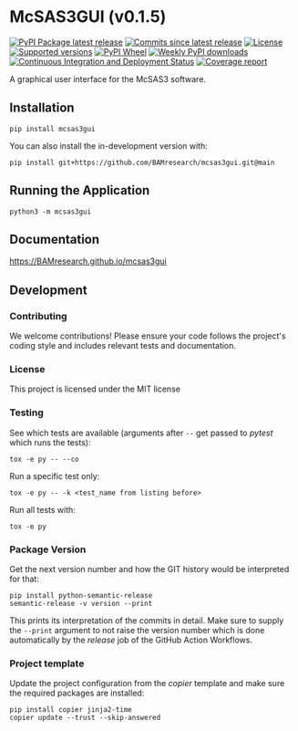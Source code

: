 # McSAS3GUI (v0.1.5)

[![PyPI Package latest release](https://img.shields.io/pypi/v/mcsas3gui.svg)](https://test.pypi.org/project/mcsas3gui)
[![Commits since latest release](https://img.shields.io/github/commits-since/BAMresearch/mcsas3gui/v0.1.5.svg)](https://github.com/BAMresearch/mcsas3gui/compare/v0.1.5...main)
[![License](https://img.shields.io/pypi/l/mcsas3gui.svg)](https://en.wikipedia.org/wiki/MIT_license)
[![Supported versions](https://img.shields.io/pypi/pyversions/mcsas3gui.svg)](https://test.pypi.org/project/mcsas3gui)
[![PyPI Wheel](https://img.shields.io/pypi/wheel/mcsas3gui.svg)](https://test.pypi.org/project/mcsas3gui#files)
[![Weekly PyPI downloads](https://img.shields.io/pypi/dw/mcsas3gui.svg)](https://test.pypi.org/project/mcsas3gui/)
[![Continuous Integration and Deployment Status](https://github.com/BAMresearch/mcsas3gui/actions/workflows/ci-cd.yml/badge.svg)](https://github.com/BAMresearch/mcsas3gui/actions/workflows/ci-cd.yml)
[![Coverage report](https://img.shields.io/endpoint?url=https://BAMresearch.github.io/mcsas3gui/coverage-report/cov.json)](https://BAMresearch.github.io/mcsas3gui/coverage-report/)

A graphical user interface for the McSAS3 software.

## Installation

    pip install mcsas3gui

You can also install the in-development version with:

    pip install git+https://github.com/BAMresearch/mcsas3gui.git@main

## Running the Application

    python3 -m mcsas3gui

## Documentation

https://BAMresearch.github.io/mcsas3gui

## Development

### Contributing

We welcome contributions! Please ensure your code follows the project's coding style and includes relevant tests and documentation.

### License

This project is licensed under the MIT license

### Testing

See which tests are available (arguments after `--` get passed to *pytest* which runs the tests):

    tox -e py -- --co

Run a specific test only:

    tox -e py -- -k <test_name from listing before>

Run all tests with:

    tox -e py

### Package Version

Get the next version number and how the GIT history would be interpreted for that:

    pip install python-semantic-release
    semantic-release -v version --print

This prints its interpretation of the commits in detail. Make sure to supply the `--print`
argument to not raise the version number which is done automatically by the *release* job
of the GitHub Action Workflows.

### Project template

Update the project configuration from the *copier* template and make sure the required packages
are installed:

    pip install copier jinja2-time
    copier update --trust --skip-answered

